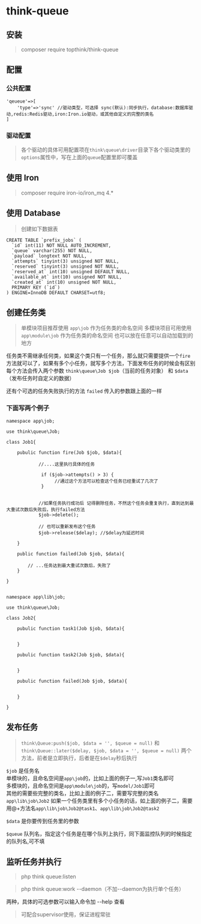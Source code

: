 # think-queue

## 安装
> composer require topthink/think-queue

## 配置
### 公共配置

```
'qeueue'=>[
    'type'=>'sync' //驱动类型，可选择 sync(默认):同步执行，database:数据库驱动,redis:Redis驱动,iron:Iron.io驱动，或其他自定义的完整的类名
]
```

### 驱动配置
> 各个驱动的具体可用配置项在`think\queue\driver`目录下各个驱动类里的`options`属性中，写在上面的`queue`配置里即可覆盖


## 使用 Iron
> composer require iron-io/iron_mq 4.*

## 使用 Database
> 创建如下数据表

```
CREATE TABLE `prefix_jobs` (
  `id` int(11) NOT NULL AUTO_INCREMENT,
  `queue` varchar(255) NOT NULL,
  `payload` longtext NOT NULL,
  `attempts` tinyint(3) unsigned NOT NULL,
  `reserved` tinyint(3) unsigned NOT NULL,
  `reserved_at` int(10) unsigned DEFAULT NULL,
  `available_at` int(10) unsigned NOT NULL,
  `created_at` int(10) unsigned NOT NULL,
  PRIMARY KEY (`id`)
) ENGINE=InnoDB DEFAULT CHARSET=utf8;
```

## 创建任务类
> 单模块项目推荐使用 `app\job` 作为任务类的命名空间
> 多模块项目可用使用 `app\module\job` 作为任务类的命名空间
> 也可以放在任意可以自动加载到的地方

任务类不需继承任何类，如果这个类只有一个任务，那么就只需要提供一个`fire`方法就可以了，如果有多个小任务，就写多个方法，下面发布任务的时候会有区别  
每个方法会传入两个参数 `think\queue\Job $job`（当前的任务对象） 和 `$data`（发布任务时自定义的数据）

还有个可选的任务失败执行的方法 `failed` 传入的参数跟上面的一样

### 下面写两个例子

```
namespace app\job;

use think\queue\Job;

class Job1{
    
    pubulic function fire(Job $job, $data){
    
            //....这里执行具体的任务 
            
             if ($job->attempts() > 3) {
                  //通过这个方法可以检查这个任务已经重试了几次了
             }
            
            
            //如果任务执行成功后 记得删除任务，不然这个任务会重复执行，直到达到最大重试次数后失败后，执行failed方法
            $job->delete();
            
            // 也可以重新发布这个任务
            $job->release($delay); //$delay为延迟时间
          
    }
    
    public function failed(Job $job, $data){
    
        // ...任务达到最大重试次数后，失败了
    }

}

```

```

namespace app\lib\job;

use think\queue\Job;

class Job2{
    
    pubulic function task1(Job $job, $data){
    
          
    }
    
    pubulic function task2(Job $job, $data){
    
          
    }
    
    pubulic function failed(Job $job, $data){
    
          
    }

}

```


## 发布任务
> `think\Queue:push($job, $data = '', $queue = null)` 和 `think\Queue::later($delay, $job, $data = '', $queue = null)` 两个方法，前者是立即执行，后者是在`$delay`秒后执行

`$job` 是任务名  
单模块的，且命名空间是`app\job`的，比如上面的例子一,写`Job1`类名即可  
多模块的，且命名空间是`app\module\job`的，写`model/Job1`即可  
其他的需要些完整的类名，比如上面的例子二，需要写完整的类名`app\lib\job\Job2`
如果一个任务类里有多个小任务的话，如上面的例子二，需要用@+方法名`app\lib\job\Job2@task1`、`app\lib\job\Job2@task2`

`$data` 是你要传到任务里的参数

`$queue` 队列名，指定这个任务是在哪个队列上执行，同下面监控队列的时候指定的队列名,可不填

## 监听任务并执行

> php think queue:listen

> php think queue:work --daemon（不加--daemon为执行单个任务）

两种，具体的可选参数可以输入命令加 --help 查看

>可配合supervisor使用，保证进程常驻